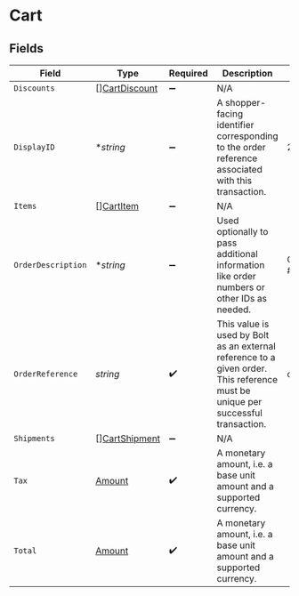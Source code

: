 # Cart


## Fields

| Field                                                                                                                           | Type                                                                                                                            | Required                                                                                                                        | Description                                                                                                                     | Example                                                                                                                         |
| ------------------------------------------------------------------------------------------------------------------------------- | ------------------------------------------------------------------------------------------------------------------------------- | ------------------------------------------------------------------------------------------------------------------------------- | ------------------------------------------------------------------------------------------------------------------------------- | ------------------------------------------------------------------------------------------------------------------------------- |
| `Discounts`                                                                                                                     | [][CartDiscount](../../models/shared/cartdiscount.md)                                                                           | :heavy_minus_sign:                                                                                                              | N/A                                                                                                                             |                                                                                                                                 |
| `DisplayID`                                                                                                                     | **string*                                                                                                                       | :heavy_minus_sign:                                                                                                              | A shopper-facing identifier corresponding to the order reference associated with this transaction.                              | 215614191                                                                                                                       |
| `Items`                                                                                                                         | [][CartItem](../../models/shared/cartitem.md)                                                                                   | :heavy_minus_sign:                                                                                                              | N/A                                                                                                                             |                                                                                                                                 |
| `OrderDescription`                                                                                                              | **string*                                                                                                                       | :heavy_minus_sign:                                                                                                              | Used optionally to pass additional information like order numbers or other IDs as needed.                                       | Order #1234567890                                                                                                               |
| `OrderReference`                                                                                                                | *string*                                                                                                                        | :heavy_check_mark:                                                                                                              | This value is used by Bolt as an external reference to a given order. This reference must be unique per successful transaction. | order_100                                                                                                                       |
| `Shipments`                                                                                                                     | [][CartShipment](../../models/shared/cartshipment.md)                                                                           | :heavy_minus_sign:                                                                                                              | N/A                                                                                                                             |                                                                                                                                 |
| `Tax`                                                                                                                           | [Amount](../../models/shared/amount.md)                                                                                         | :heavy_check_mark:                                                                                                              | A monetary amount, i.e. a base unit amount and a supported currency.                                                            |                                                                                                                                 |
| `Total`                                                                                                                         | [Amount](../../models/shared/amount.md)                                                                                         | :heavy_check_mark:                                                                                                              | A monetary amount, i.e. a base unit amount and a supported currency.                                                            |                                                                                                                                 |